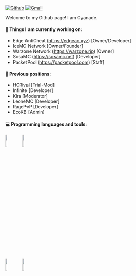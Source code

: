 [![Github](https://img.shields.io/badge/-Github-000?style=flat&logo=Github&logoColor=white)](https://github.com/Cyanade1)
[![Gmail](https://img.shields.io/badge/-Gmail-c14438?style=flat&logo=Gmail&logoColor=white)](mailto:support@edgeac.xyz)

Welcome to my Github page! I am Cyanade.

#### 🌱 Things I am currently working on: 
- Edge AntiCheat (https://edgeac.xyz) [Owner/Developer]
- IceMC Network [Owner/Founder]
- Warzone Network (https://warzone.rip) [Owner]
- SosaMC (https://sosamc.net) [Developer]
- PacketPool (https://packetpool.com) [Staff]

#### :muscle: Previous positions:
- HCRival [Trial-Mod]
- Infinite [Developer]
- Kira [Moderator]
- LeoneMC [Developer]
- RagePvP [Developer]
- EcoKB [Admin]

#### :computer: Programming languages and tools: 

<code><img width="10%" src="https://www.vectorlogo.zone/logos/java/java-ar21.svg"></code>
<code><img width="10%" src="https://www.vectorlogo.zone/logos/apache_spark/apache_spark-ar21.svg"></code>
<br />
<code><img width="10%" src="https://www.vectorlogo.zone/logos/mongodb/mongodb-ar21.svg"></code>
<code><img width="10%" src="https://www.vectorlogo.zone/logos/git-scm/git-scm-ar21.svg"></code>
</p>
